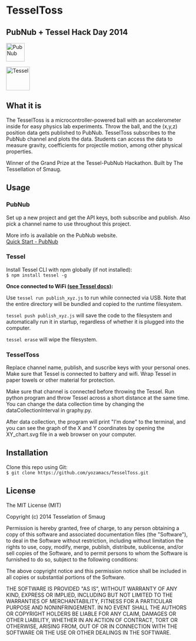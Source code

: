 TesselToss
===========
PubNub + Tessel Hack Day 2014
-----------------------------
[<img src="http://www.pubnub.com/static/images/structure/pubnub.png" alt="PubNub" style="height:50px">](http://pubnub.com)


[<img src="https://s3.amazonaws.com/technicalmachine-assets/technical-io/tessel-logo-horizontal.svg" alt="Tessel" style="height:64px">
](http://tessel.io)

What it is
--------

The TesselToss is a microcontroller-powered ball with an accelerometer inside for easy physics lab experiments. Throw the ball, and the (x,y,z) position data gets published to PubNub. TesselToss subscribes to the PubNub channel and plots the data. Students can access the data to measure gravity, coefficients for projectile motion, among other physical properties.

Winner of the Grand Prize at the Tessel-PubNub Hackathon.  Built by The Tessellation of Smaug.

Usage
------------

### PubNub
Set up a new project and get the API keys, both subscribe and publish. Also pick a channel name to use throughout this project.

More info is available on the PubNub website.  
[Quick Start - PubNub](http://www.pubnub.com/developers/quick-start/)

### Tessel
Install Tessel CLI with npm globally (if not installed):  
`$ npm install tessel -g`

__Once connected to WiFi [(see Tessel docs)](http://start.tessel.io/wifi):__

Use `tessel run publish_xyz.js` to run while connected via USB. Note that the entire directory will be bundled and copied to the runtime filesystem.

`tessel push publish_xyz.js` will save the code to the filesystem and automatically run it in startup, regardless of whether it is plugged into the computer.

`tessel erase` will wipe the filesystem.

### TesselToss

Replace channel name, publish, and suscribe keys with your personal ones. Make sure that Tessel is connected to battery and wifi. Wrap Tessel in paper towels or other material for protection. 

Make sure that channel is connected before throwing the Tessel. Run python program and throw Tessel across a short distance at the same time. You can change the data collection time by changing the dataCollectionInterval in graphy.py. 

After data collection, the program will print "I'm done" to the terminal, and you can see the graph of the X and Y coordinates by opening the XY_chart.svg file in a web browser on your computer.

Installation
------------

Clone this repo using Git:  
`$ git clone https://github.com/yozamacs/TesselToss.git`

License
-------
The MIT License (MIT)

Copyright (c) 2014 Tesselation of Smaug

Permission is hereby granted, free of charge, to any person obtaining a copy
of this software and associated documentation files (the "Software"), to deal
in the Software without restriction, including without limitation the rights
to use, copy, modify, merge, publish, distribute, sublicense, and/or sell
copies of the Software, and to permit persons to whom the Software is
furnished to do so, subject to the following conditions:

The above copyright notice and this permission notice shall be included in all
copies or substantial portions of the Software.

THE SOFTWARE IS PROVIDED "AS IS", WITHOUT WARRANTY OF ANY KIND, EXPRESS OR
IMPLIED, INCLUDING BUT NOT LIMITED TO THE WARRANTIES OF MERCHANTABILITY,
FITNESS FOR A PARTICULAR PURPOSE AND NONINFRINGEMENT. IN NO EVENT SHALL THE
AUTHORS OR COPYRIGHT HOLDERS BE LIABLE FOR ANY CLAIM, DAMAGES OR OTHER
LIABILITY, WHETHER IN AN ACTION OF CONTRACT, TORT OR OTHERWISE, ARISING FROM,
OUT OF OR IN CONNECTION WITH THE SOFTWARE OR THE USE OR OTHER DEALINGS IN THE
SOFTWARE.
